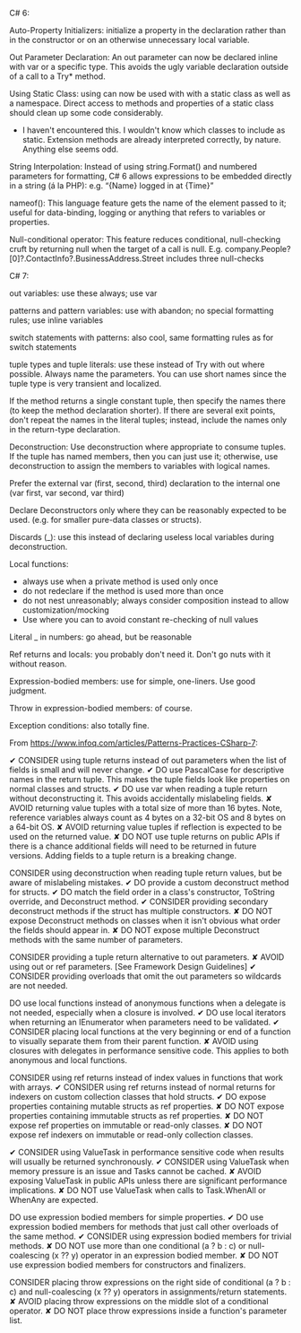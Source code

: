 C# 6:

Auto-Property Initializers: initialize a property in the declaration rather than in the constructor or on an otherwise unnecessary local variable.

Out Parameter Declaration: An out parameter can now be declared inline with var or a specific type. This avoids the ugly variable declaration outside of a call to a Try* method.

Using Static Class: using can now be used with with a static class as well as a namespace. Direct access to methods and properties of a static class should clean up some code considerably.

- I haven't encountered this. I wouldn't know which classes to include as static. Extension methods are already interpreted correctly, by nature. Anything else seems odd.

String Interpolation: Instead of using string.Format() and numbered parameters for formatting, C# 6 allows expressions to be embedded directly in a string (á la PHP): e.g. “{Name} logged in at {Time}”

nameof(): This language feature gets the name of the element passed to it; useful for data-binding, logging or anything that refers to variables or properties.

Null-conditional operator: This feature reduces conditional, null-checking cruft by returning null when the target of a call is null. E.g. company.People?[0]?.ContactInfo?.BusinessAddress.Street includes three null-checks

C# 7:

out variables: use these always; use var

patterns and pattern variables: use with abandon; no special formatting rules; use inline variables

switch statements with patterns: also cool, same formatting rules as for switch statements

tuple types and tuple literals: use these instead of Try with out where possible. Always name the parameters. You can use short names since the tuple type is very transient and localized.

If the method returns a single constant tuple, then specify the names there (to keep the method declaration shorter). If there are several exit points, don't repeat the names in the literal tuples; instead, include the names only in the return-type declaration.

Deconstruction: Use deconstruction where appropriate to consume tuples. If the tuple has named members, then you can just use it; otherwise, use deconstruction to assign the members to variables with logical names.

Prefer the external var (first, second, third) declaration to the internal one (var first, var second, var third)

Declare Deconstructors only where they can be reasonably expected to be used. (e.g. for smaller pure-data classes or structs).

Discards (_): use this instead of declaring useless local variables during deconstruction.

Local functions:

- always use when a private method is used only once
- do not redeclare if the method is used more than once
- do not nest unreasonably; always consider composition instead to allow customization/mocking
- Use where you can to avoid constant re-checking of null values

Literal _ in numbers: go ahead, but be reasonable

Ref returns and locals: you probably don't need it. Don't go nuts with it without reason.

Expression-bodied members: use for simple, one-liners. Use good judgment.

Throw in expression-bodied members: of course.

Exception conditions: also totally fine.

From https://www.infoq.com/articles/Patterns-Practices-CSharp-7:

✔ CONSIDER using tuple returns instead of out parameters when the list of fields is small and will never change.
✔ DO use PascalCase for descriptive names in the return tuple. This makes the tuple fields look like properties on normal classes and structs.
✔ DO use var when reading a tuple return without deconstructing it. This avoids accidentally mislabeling fields.
✘ AVOID returning value tuples with a total size of more than 16 bytes. Note, reference variables always count as 4 bytes on a 32-bit OS and 8 bytes on a 64-bit OS.
✘ AVOID returning value tuples if reflection is expected to be used on the returned value.
✘ DO NOT use tuple returns on public APIs if there is a chance additional fields will need to be returned in future versions. Adding fields to a tuple return is a breaking change.


 CONSIDER using deconstruction when reading tuple return values, but be aware of mislabeling mistakes.
✔ DO provide a custom deconstruct method for structs.
✔ DO match the field order in a class's constructor, ToString override, and Deconstruct method.
✔ CONSIDER providing secondary deconstruct methods if the struct has multiple constructors.
✘ DO NOT expose Deconstruct methods on classes when it isn't obvious what order the fields should appear in.
✘ DO NOT expose multiple Deconstruct methods with the same number of parameters.


 CONSIDER providing a tuple return alternative to out parameters.
✘ AVOID using out or ref parameters. [See Framework Design Guidelines]
✔ CONSIDER providing overloads that omit the out parameters so wildcards are not needed.



 DO use local functions instead of anonymous functions when a delegate is not needed, especially when a closure is involved.
✔ DO use local iterators when returning an IEnumerator when parameters need to be validated.
✔ CONSIDER placing local functions at the very beginning or end of a function to visually separate them from their parent function.
✘ AVOID using closures with delegates in performance sensitive code. This applies to both anonymous and local functions.


CONSIDER using ref returns instead of index values in functions that work with arrays.
✔ CONSIDER using ref returns instead of normal returns for indexers on custom collection classes that hold structs.
✔ DO expose properties containing mutable structs as ref properties.
✘ DO NOT expose properties containing immutable structs as ref properties.
✘ DO NOT expose ref properties on immutable or read-only classes.
✘ DO NOT expose ref indexers on immutable or read-only collection classes.

✔ CONSIDER using ValueTask<T> in performance sensitive code when results will usually be returned synchronously.
✔ CONSIDER using ValueTask<T> when memory pressure is an issue and Tasks cannot be cached.
✘ AVOID exposing ValueTask<T> in public APIs unless there are significant performance implications.
✘ DO NOT use ValueTask<T> when calls to Task.WhenAll or WhenAny are expected.

DO use expression bodied members for simple properties.
✔ DO use expression bodied members for methods that just call other overloads of the same method.
✔ CONSIDER using expression bodied members for trivial methods.
✘ DO NOT use more than one conditional (a ? b : c) or null-coalescing (x ?? y) operator in an expression bodied member.
✘ DO NOT use expression bodied members for constructors and finalizers.

 CONSIDER placing throw expressions on the right side of conditional (a ? b : c) and null-coalescing (x ?? y) operators in assignments/return statements.
✘ AVOID placing throw expressions on the middle slot of a conditional operator.
✘ DO NOT place throw expressions inside a function's parameter list.